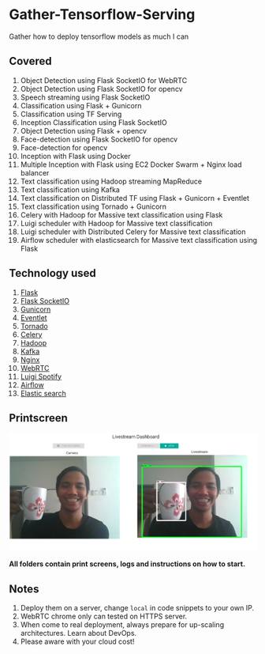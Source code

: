 # Gather-Tensorflow-Serving
Gather how to deploy tensorflow models as much I can

## Covered

1. Object Detection using Flask SocketIO for WebRTC
2. Object Detection using Flask SocketIO for opencv
3. Speech streaming using Flask SocketIO
4. Classification using Flask + Gunicorn
5. Classification using TF Serving
6. Inception Classification using Flask SocketIO
7. Object Detection using Flask + opencv
8. Face-detection using Flask SocketIO for opencv
9. Face-detection for opencv
10. Inception with Flask using Docker
11. Multiple Inception with Flask using EC2 Docker Swarm + Nginx load balancer
12. Text classification using Hadoop streaming MapReduce
13. Text classification using Kafka
14. Text classification on Distributed TF using Flask + Gunicorn + Eventlet
15. Text classification using Tornado + Gunicorn
16. Celery with Hadoop for Massive text classification using Flask
17. Luigi scheduler with Hadoop for Massive text classification
18. Luigi scheduler with Distributed Celery for Massive text classification
19. Airflow scheduler with elasticsearch for Massive text classification using Flask

## Technology used

1. [Flask](http://flask.pocoo.org/)
2. [Flask SocketIO](https://flask-socketio.readthedocs.io/)
3. [Gunicorn](https://gunicorn.org/)
4. [Eventlet](http://eventlet.net/)
5. [Tornado](https://www.tornadoweb.org/)
6. [Celery](http://www.celeryproject.org/)
7. [Hadoop](https://hadoop.apache.org/)
8. [Kafka](https://kafka.apache.org/)
9. [Nginx](https://www.nginx.com/)
10. [WebRTC](https://webrtc.org/)
11. [Luigi Spotify](https://luigi.readthedocs.io/en/stable/index.html)
12. [Airflow](https://airflow.apache.org/)
13. [Elastic search](https://www.elastic.co/guide/en/elasticsearch/reference/current/getting-started.html)

## Printscreen

![alt text](1.object-detection-flasksocketio-webrtc/screenshot.png)

**All folders contain print screens, logs and instructions on how to start.**

## Notes

1. Deploy them on a server, change `local` in code snippets to your own IP.
2. WebRTC chrome only can tested on HTTPS server.
3. When come to real deployment, always prepare for up-scaling architectures. Learn about DevOps.
4. Please aware with your cloud cost!
